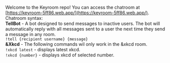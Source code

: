 Welcome to the Keyroom repo! You can access the chatroom at [https://keyroom-5ff86.web.app/](https://keyroom-5ff86.web.app/). <br>
Chatroom syntax: <br>
**TellBot** - A bot designed to send messages to inactive users. The bot will automatically reply with all messages sent to a user the next time they send a message in any room.<br>
`!tell {recipient username} {message}` <br>
**&Xkcd** - The following commands wil only work in the &xkcd room.<br>
`!xkcd latest` - displays latest xkcd. <br>
`!xkcd {number}` - displays xkcd of selected number. <br>

